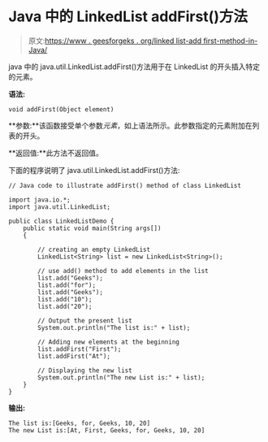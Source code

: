 # Java 中的 LinkedList addFirst()方法

> 原文:[https://www . geesforgeks . org/linked list-add first-method-in-Java/](https://www.geeksforgeeks.org/linkedlist-addfirst-method-in-java/)

java 中的 java.util.LinkedList.addFirst()方法用于在 LinkedList 的开头插入特定的元素。

**语法:**

```
void addFirst(Object element)

```

**参数:**该函数接受单个参数*元素*，如上语法所示。此参数指定的元素附加在列表的开头。

**返回值:**此方法不返回值。

下面的程序说明了 java.util.LinkedList.addFirst()方法:

```
// Java code to illustrate addFirst() method of class LinkedList

import java.io.*;
import java.util.LinkedList;

public class LinkedListDemo {
    public static void main(String args[])
    {

        // creating an empty LinkedList
        LinkedList<String> list = new LinkedList<String>();

        // use add() method to add elements in the list
        list.add("Geeks");
        list.add("for");
        list.add("Geeks");
        list.add("10");
        list.add("20");

        // Output the present list
        System.out.println("The list is:" + list);

        // Adding new elements at the beginning
        list.addFirst("First");
        list.addFirst("At");

        // Displaying the new list
        System.out.println("The new List is:" + list);
    }
}
```

**输出:**

```
The list is:[Geeks, for, Geeks, 10, 20]
The new List is:[At, First, Geeks, for, Geeks, 10, 20]

```